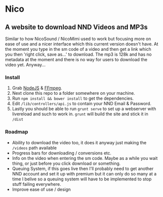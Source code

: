 # Nico

## A website to download NND Videos and MP3s

Similar to how NicoSound / NicoMimi used to work but focusing more on ease of use and a nicer interface which this current version doesn't have. At the moment you type in the sm code of a video and then get a link which you then 'right click, save as...' to download. The mp3 is 128k and has no metadata at the moment and there is no way for users to download the video yet. Anyway...

### Install

1. Grab [NodeJS](http://nodejs.org/) & [FFmpeg](http://www.ffmpeg.org/).
2. Next clone this repo to a folder somewhere on your machine.
3. Run `npm install && bower install` to get the dependencies.
4. Edit `/lib/controllers/api.js` to contain your NND Email & Password.
5. Lastly you should be able to run `grunt serve` to set up a webserver with livereload and such to work in. `grunt` will build the site and stick it in `/dist`

### Roadmap

- Ability to download the video too, it does it anyway just making the `/videos` path available
- Progress bars for downloading / conversions etc.
- Info on the video when entering the sm code. Maybe as a while you wait thing, or just before you click download or something.
- Queuing System, if this goes live then I'll probably need to get another NND account and set it up with premium but it can only do so many at a time I belive so a queuing system will have to be implemented to stop stuff failing everywhere.
- Improve ease of use / design
